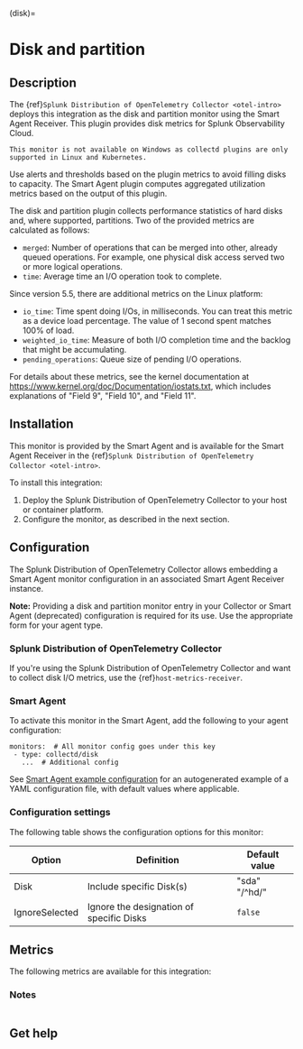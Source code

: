(disk)=

# Disk and partition

<meta name="description" content="Use this Splunk Observability Cloud integration for the disks monitor. See benefits, install, configuration, and metrics">


## Description

The {ref}`Splunk Distribution of OpenTelemetry Collector <otel-intro>` deploys this integration as the disk and partition monitor using the Smart Agent Receiver. This plugin provides disk metrics for Splunk Observability Cloud. 

```{note}
This monitor is not available on Windows as collectd plugins are only supported in Linux and Kubernetes. 
```

Use alerts and thresholds based on the plugin metrics to avoid filling disks to capacity. The Smart Agent plugin computes aggregated utilization metrics based on the output of this plugin.

The disk and partition plugin collects performance statistics of hard disks and, where supported, partitions. Two of the provided metrics are calculated as follows:

 * `merged`: Number of operations that can be merged into other, already queued operations. For example, one physical disk access served two or more logical operations.
 * `time`: Average time an I/O operation took to complete.

 Since version 5.5, there are additional metrics on the Linux platform:

 * `io_time`: Time spent doing I/Os, in milliseconds. You can treat this metric as a device load percentage. The value of 1 second spent matches 100% of load.
 * `weighted_io_time`: Measure of both I/O completion time and the backlog that might be accumulating.
 * `pending_operations`: Queue size of pending I/O operations.

For details about these metrics, see the kernel documentation at https://www.kernel.org/doc/Documentation/iostats.txt, which includes explanations of "Field 9", "Field 10", and "Field 11".

<!---
This plugin requires collectd version 1.5+.
--->

## Installation

This monitor is provided by the Smart Agent and is available for the Smart Agent Receiver in the {ref}`Splunk Distribution of OpenTelemetry Collector <otel-intro>`.

To install this integration:

1. Deploy the Splunk Distribution of OpenTelemetry Collector to your host or container platform.
2. Configure the monitor, as described in the next section.

## Configuration

The Splunk Distribution of OpenTelemetry Collector allows embedding a Smart Agent monitor configuration in an associated Smart Agent Receiver instance.

**Note:** Providing a disk and partition monitor entry in your Collector or Smart Agent (deprecated) configuration is required for its use. Use the appropriate form for your agent type.

### Splunk Distribution of OpenTelemetry Collector

If you're using the Splunk Distribution of OpenTelemetry Collector and want to collect disk I/O metrics, use the {ref}`host-metrics-receiver`.
### Smart Agent

To activate this monitor in the Smart Agent, add the following to your agent configuration:  
```
monitors:  # All monitor config goes under this key
 - type: collectd/disk
   ...  # Additional config
```

See <a href="https://docs.splunk.com/Observability/gdi/smart-agent/smart-agent-resources.html#configure-the-smart-agent" target="_blank">Smart Agent example configuration</a> for an autogenerated example of a YAML configuration file, with default values where applicable.

### Configuration settings

The following table shows the configuration options for this monitor:

| Option | Definition | Default value |
| ---------------------|------------|---------------|
| Disk | Include specific Disk(s) | "sda" "/^hd/" |
| IgnoreSelected  | Ignore the designation of specific Disks | `false` |

## Metrics
The following metrics are available for this integration:

<div class="metrics-yaml" url="https://raw.githubusercontent.com/signalfx/signalfx-agent/main/pkg/monitors/collectd/disk/metadata.yaml"></div>

### Notes

```{include} /_includes/metric-defs.md
```

## Get help

```{include} /_includes/troubleshooting.md
```
